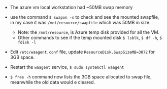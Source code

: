 
- The azure vm local workstation had ~50MB swap memory

- use the command `$ swapon -s` to check and see the mounted swapfile, in my case it was `/mnt/resource/swapfile` which was 50MB in size.
   - Note: the `/mnt/resource`, is Azure temp disk provided for all the VM.
   - Other commands to see if the temp mounted disk `$ lsblk`, `$ df -h`, `$ fdisk -l`
   
- Edit `/etc/waagent.conf` file, update `ResourceDisk.SwapSizeMB=3072` for 3GB space.
- Restart the `waagent` service, `$ sudo systemctl waagent`

- `$ free -h` command now lists the 3GB space allocated to swap file, meanwhile the old data would e cleared.


